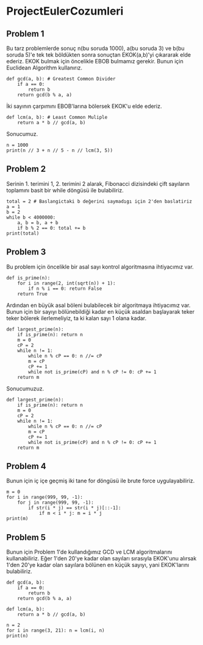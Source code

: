 # ProjectEulerCozumleri

## Problem 1
Bu tarz problemlerde sonuç n(bu soruda 1000), a(bu soruda 3) ve b(bu soruda 5)'e tek tek böldükten sonra sonuçtan EKOK(a,b)'yi çıkararak elde ederiz.
EKOK bulmak için öncelikle EBOB bulmamız gerekir. Bunun için Euclidean Algorithm kullanırız.
```
def gcd(a, b): # Greatest Common Divider
    if a == 0:
        return b
    return gcd(b % a, a)
```
İki sayının çarpımını EBOB'larına bölersek EKOK'u elde ederiz.
```
def lcm(a, b): # Least Common Muliple
    return a * b // gcd(a, b)
```
Sonucumuz.
```
n = 1000
print(n // 3 + n // 5 - n // lcm(3, 5))
```

## Problem 2
Serinin 1. terimini 1, 2. terimini 2 alarak, Fibonacci dizisindeki çift sayıların toplamını basit bir while döngüsü ile bulabiliriz.
```
total = 2 # Baslangictaki b değerini saymadıgı için 2'den baslatiriz
a = 1
b = 2
while b < 4000000:
    a, b = b, a + b
    if b % 2 == 0: total += b
print(total)
```

## Problem 3
Bu problem için öncelikle bir asal sayı kontrol algoritmasına ihtiyacımız var.
```
def is_prime(n):
    for i in range(2, int(sqrt(n)) + 1):
        if n % i == 0: return False
    return True
```
Ardından en büyük asal böleni bulabilecek bir algoritmaya ihtiyacımız var. Bunun için bir sayıyı bölünebildiği kadar en küçük asaldan başlayarak teker teker bölerek ilerlemeliyiz, ta ki kalan sayı 1 olana kadar.
```
def largest_prime(n):
    if is_prime(n): return n
    m = 0
    cP = 2
    while n != 1:
        while n % cP == 0: n //= cP
        m = cP
        cP += 1
        while not is_prime(cP) and n % cP != 0: cP += 1
    return m
```
Sonucumuzuz.
```
def largest_prime(n):
    if is_prime(n): return n
    m = 0
    cP = 2
    while n != 1:
        while n % cP == 0: n //= cP
        m = cP
        cP += 1
        while not is_prime(cP) and n % cP != 0: cP += 1
    return m
```

## Problem 4
Bunun için iç içe geçmiş iki tane for döngüsü ile brute force uygulayabiliriz.
```
m = 0
for i in range(999, 99, -1):
    for j in range(999, 99, -1):
        if str(i * j) == str(i * j)[::-1]:
            if m < i * j: m = i * j
print(m)
```

## Problem 5
Bunun için Problem 1'de kullandığımız GCD ve LCM algoritmalarını kullanabiliriz. Eğer 1'den 20'ye kadar olan sayıları sırasıyla EKOK'unu alırsak 1'den 20'ye kadar olan sayılara bölünen en küçük sayıyı, yani EKOK'larını bulabiliriz.
```
def gcd(a, b):
    if a == 0:
        return b
    return gcd(b % a, a)

def lcm(a, b):
    return a * b // gcd(a, b)

n = 2
for i in range(3, 21): n = lcm(i, n)
print(n)
```
